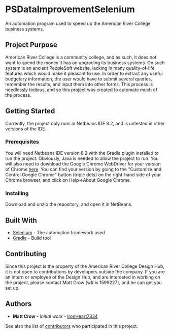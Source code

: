 # PSDataImprovementSelenium

An automation program used to speed up the American River College business systems.

## Project Purpose

American River College is a community college, and as such, it does not want to spend the money it has on upgrading its business systems.
On such system is an ancient PeopleSoft website, lacking in many quality-of-life features which would make it pleasant to use.
In order to extract any useful budgetary information, the user would have to submit several queries, remember the results, and input them into other forms.
This process is needlessly tedious, and so this project was created to automate much of the process.

## Getting Started

Currently, the project only runs in Netbeans IDE 8.2, and is untested in other versions of the IDE.

### Prerequisites

You will need Netbeans IDE version 8.2 with the Gradle plugin installed to run the project.
Obviously, Java is needed to allow the project to run.
You will also need to download the Google Chrome WebDriver for your version of Chrome [here](https://sites.google.com/a/chromium.org/chromedriver/downloads).
You can find your version by going to the "Customize and Control Google Chrome" button (triple dots) on the right-hand side of your Chrome browser, and click on Help->About Google Chrome.

### Installing

Download and unzip the repository, and open it in NetBeans. 

## Built With

* [Selenium](https://selenium.dev/selenium/docs/api/java/index.html) - The automation framework used
* [Gradle](https://gradle.org/) - Build tool

## Contributing

Since this project is the property of the American River College Design Hub, it is not open to contributions by developers outside the company. If you are an intern or employee of the Design Hub, and are interested in working on the project, please contact Matt Crow (w# is 1599227), and he can get you set up.

## Authors

* **Matt Crow** - *Initial work* - [IronHeart7334](https://github.com/IronHeart7334)

See also the list of [contributors](https://github.com/design-hub-arc/PSDataImprovementSelenium/contributors) who participated in this project.
